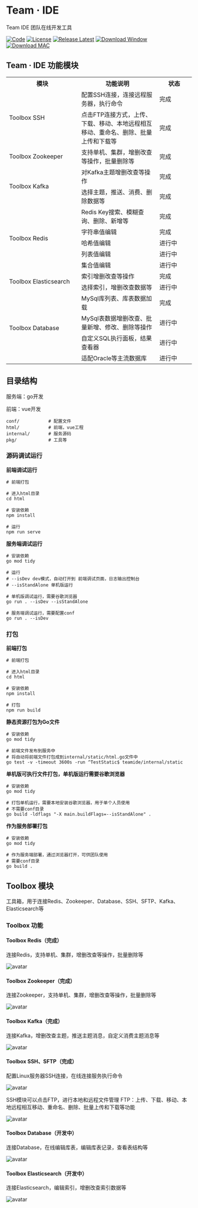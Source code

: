 # Team · IDE

Team IDE 团队在线开发工具

[![Code](https://img.shields.io/badge/Code-TeamIDE-red)](https://github.com/team-ide/teamide)
[![License](https://img.shields.io/badge/License-Apache--2.0%20License-blue)](https://github.com/team-ide/teamide/blob/main/LICENSE)
[![Release Latest](https://img.shields.io/badge/Release-V0.2.3-brightgreen)](https://github.com/team-ide/teamide/releases)
[![Download Window](https://img.shields.io/badge/Download-Window-orange)](https://github.com/team-ide/teamide/releases/latest/download/teamide-standalone-windows-x64.zip)
[![Download MAC](https://img.shields.io/badge/Download-MAC-orange)](https://github.com/team-ide/teamide/releases/latest/download/teamide-standalone-darwin-x64.zip)

## Team · IDE 功能模块

<table>
    <tr>
        <th width="180px">模块</th>
        <th>功能说明</th>
        <th width="80px">状态</th>
    </tr>
    <tr>
        <td rowspan="2">Toolbox SSH</td>
        <td>配置SSH连接，连接远程服务器，执行命令</td>
        <td>完成</td>
    </tr>
    <tr>
        <td>点击FTP连接方式，上传、下载、移动、本地远程相互移动、重命名、删除、批量上传和下载等</td>
        <td>完成</td>
    </tr>
    <tr>
        <td >Toolbox Zookeeper</td>
        <td>支持单机、集群，增删改查等操作，批量删除等</td>
        <td>完成</td>
    </tr>
    <tr>
        <td rowspan="2">Toolbox Kafka</td>
        <td>对Kafka主题增删改查等操作</td>
        <td>完成</td>
    </tr>
    <tr>
        <td>选择主题，推送、消费、删除数据等</td>
        <td>完成</td>
    </tr>
    <tr>
        <td rowspan="5">Toolbox Redis</td>
        <td>Redis Key搜索、模糊查询、删除、新增等</td>
        <td>完成</td>
    </tr>
    <tr>
        <td>字符串值编辑</td>
        <td>完成</td>
    </tr>
    <tr>
        <td>哈希值编辑</td>
        <td>进行中</td>
    </tr>
    <tr>
        <td>列表值编辑</td>
        <td>进行中</td>
    </tr>
    <tr>
        <td>集合值编辑</td>
        <td>进行中</td>
    </tr>
    <tr>
        <td rowspan="2">Toolbox Elasticsearch</td>
        <td>索引增删改查等操作</td>
        <td>完成</td>
    </tr>
    <tr>
        <td>选择索引，增删改查数据等</td>
        <td>进行中</td>
    </tr>
    <tr>
        <td rowspan="4">Toolbox Database</td>
        <td>MySql库列表、库表数据加载</td>
        <td>完成</td>
    </tr>
    <tr>
        <td>MySql表数据增删改查、批量新增、修改、删除等操作</td>
        <td>进行中</td>
    </tr>
    <tr>
        <td>自定义SQL执行面板，结果查看器</td>
        <td>进行中</td>
    </tr>
    <tr>
        <td>适配Oracle等主流数据库</td>
        <td>进行中</td>
    </tr>
</table>

## 目录结构

服务端：go开发

前端：vue开发

```shell
conf/           # 配置文件
html/           # 前端，vue工程
internal/       # 服务源码
pkg/            # 工具等
```

### 源码调试运行

**前端调试运行**

```shell
# 前端打包

# 进入html目录
cd html

# 安装依赖
npm install

# 运行
npm run serve
```

**服务端调试运行**

```shell
# 安装依赖
go mod tidy

# 运行
# --isDev dev模式，自动打开到 前端调试页面，日志输出控制台
# --isStandAlone 单机版运行

# 单机版调试运行，需要谷歌浏览器
go run . --isDev --isStandAlone

# 服务端调试运行，需要配置conf
go run . --isDev
```

### 打包

**前端打包**

```shell
# 前端打包

# 进入html目录
cd html

# 安装依赖
npm install

# 打包
npm run build
```

**静态资源打包为Go文件**

```shell
# 安装依赖
go mod tidy

# 前端文件发布到服务中
# 将自动将前端文件打包成到internal/static/html.go文件中
go test -v -timeout 3600s -run ^TestStatic$ teamide/internal/static
```

**单机版可执行文件打包，单机版运行需要谷歌浏览器**

```shell
# 安装依赖
go mod tidy

# 打包单机运行，需要本地安装谷歌浏览器，用于单个人员使用
# 不需要conf目录
go build -ldflags "-X main.buildFlags=--isStandAlone" .
```

**作为服务部署打包**

```shell
# 安装依赖
go mod tidy

# 作为服务端部署，通过浏览器打开，可供团队使用
# 需要conf目录
go build .
```

## Toolbox 模块

工具箱，用于连接Redis、Zookeeper、Database、SSH、SFTP、Kafka、Elasticsearch等

### Toolbox 功能

#### Toolbox Redis（完成）

连接Redis，支持单机、集群，增删改查等操作，批量删除等

![avatar](doc/toolbox-redis.png)

#### Toolbox Zookeeper（完成）

连接Zookeeper，支持单机、集群，增删改查等操作，批量删除等

![avatar](doc/toolbox-zookeeper.png)

#### Toolbox Kafka（完成）

连接Kafka，增删改查主题，推送主题消息，自定义消费主题消息等

![avatar](doc/toolbox-kafka.png)

#### Toolbox SSH、SFTP（完成）

配置Linux服务器SSH连接，在线连接服务执行命令

![avatar](doc/toolbox-ssh.png)

SSH模块可以点击FTP，进行本地和远程文件管理 FTP：上传、下载、移动、本地远程相互移动、重命名、删除、批量上传和下载等功能

![avatar](doc/toolbox-ftp.png)

#### Toolbox Database（开发中）

连接Database，在线编辑库表，编辑库表记录，查看表结构等

![avatar](doc/toolbox-database.png)

#### Toolbox Elasticsearch（开发中）

连接Elasticsearch，编辑索引，增删改查索引数据等

![avatar](doc/toolbox-elasticsearch.png)